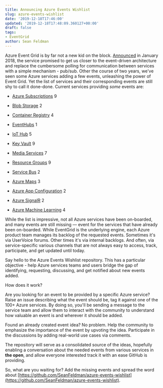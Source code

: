 ```yaml
---
title: Announcing Azure Events Wishlist
slug: azure-events-wishlist
date: '2019-12-18T17:46:00'
updated: '2019-12-18T17:48:09.360127+00:00'
draft: false
tags:
- EventGrid
author: Sean Feldman
---
```

Azure Event Grid is by far not a new kid on the block. [Announced](https://azure.microsoft.com/en-ca/blog/announcing-the-general-availability-of-azure-event-grid/) in January 2018, the service promised to get us closer to the event-driven architecture and replace the cumbersome polling for communication between services with a simple mechanism - pub/sub. Other the course of two years, we've seen some Azure services adding a few events, unleashing the power of Event Grid. Yet the list of services and their corresponding events are still shy to call it done-done. Current services providing _some_ events are:

- [Azure Subscriptions](https://docs.microsoft.com/en-us/azure/event-grid/event-schema-subscriptions) 9
- [Blob Storage](https://docs.microsoft.com/en-us/azure/event-grid/event-schema-blob-storage) 2
- [Container Registry](https://docs.microsoft.com/en-us/azure/event-grid/event-schema-container-registry) 4
- [EventHubs](https://docs.microsoft.com/en-us/azure/event-grid/event-schema-container-registry) 1
- [IoT Hub](https://docs.microsoft.com/en-us/azure/event-grid/event-schema-iot-hub) 5
- [Key Vault](https://docs.microsoft.com/en-us/azure/event-grid/event-schema-key-vault) 9
- [Media Services](https://docs.microsoft.com/en-us/azure/media-services/latest/media-services-event-schemas) 7
- [Resource Groups](https://docs.microsoft.com/en-us/azure/event-grid/event-schema-resource-groups) 9
- [Service Bus](https://docs.microsoft.com/en-us/azure/event-grid/event-schema-service-bus) 2
- [Azure Maps](https://docs.microsoft.com/en-us/azure/event-grid/event-schema-azure-maps) 3
- [Azure App Configuration](https://docs.microsoft.com/en-us/azure/event-grid/event-schema-app-configuration) 2
- [Azure SignalR](https://docs.microsoft.com/en-us/azure/event-grid/event-schema-azure-signalr) 2
- [Azure Machine Learning](https://docs.microsoft.com/en-us/azure/event-grid/event-schema-machine-learning) 4

While the list is impressive, not all Azure services have been on-boarded, and many events are still missing — event for the services that have already been on-boarded. While EventGrid is the underlying engine, each Azure product team manages its backlog of the requested events. Sometimes it's via UserVoice forums. Other times it's via internal backlogs. And often, via service-specific various channels that are not always easy to access, track, participate, and get updated until today.

Say hello to the Azure Events Wishlist repository. This has a particular objective - help Azure services teams and users bridge the gap of identifying, requesting, discussing, and get notified about new events added. 

How does it work?

Are you looking for an event to be provided by a specific Azure service? Raise an issue describing what the event should be, tag it against one of the 100+ Azure services. By doing so, you'll be sending a message to the service team and allow them to interact with the community to understand how valuable an event is and wherever it should be added.

Found an already created event idea? No problem. Help the community to emphasize the importance of the event by upvoting the idea. Participate in the discussions by adding real-world use cases via comments.

The repository will serve as a consolidated source of the ideas, hopefully enabling a conversation about the needed events from various services in **the open**, and allow everyone interested track it with an ease GitHub is providing.

So, what are you waiting for? Add the missing events and spread the word about [https://github.com/SeanFeldman/azure-events-wishlist](https://github.com/SeanFeldman/azure-events-wishlist).
